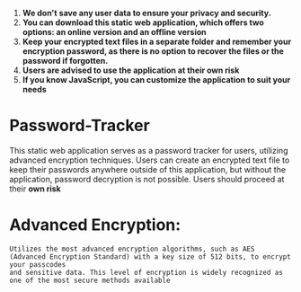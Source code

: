 1. **We don't save any user data to ensure your privacy and security.**
2. **You can download this static web application, which offers two options: an online version and an offline version**
3. **Keep your encrypted text files in a separate folder and remember your encryption password, as there is no option to recover the files or the password if forgotten.**
4. **Users are advised to use the application at their own risk**
5. **If you know JavaScript, you can customize the application to suit your needs**


# Password-Tracker
This static web application serves as a password tracker for users, utilizing advanced encryption techniques. Users can create an encrypted text file to keep their passwords anywhere outside of this application, but without the application, password decryption is not possible. Users should proceed at their **own risk**

# Advanced Encryption:
	Utilizes the most advanced encryption algorithms, such as AES (Advanced Encryption Standard) with a key size of 512 bits, to encrypt your passcodes
	and sensitive data. This level of encryption is widely recognized as one of the most secure methods available

